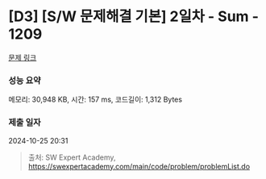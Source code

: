 # [D3] [S/W 문제해결 기본] 2일차 - Sum - 1209 

[문제 링크](https://swexpertacademy.com/main/code/problem/problemDetail.do?contestProbId=AV13_BWKACUCFAYh) 

### 성능 요약

메모리: 30,948 KB, 시간: 157 ms, 코드길이: 1,312 Bytes

### 제출 일자

2024-10-25 20:31



> 출처: SW Expert Academy, https://swexpertacademy.com/main/code/problem/problemList.do